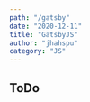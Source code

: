 ```yaml
---
path: "/gatsby"
date: "2020-12-11"
title: "GatsbyJS"
author: "jhahspu"
category: "JS"
---
```

<article>
<h2>ToDo</h2>
<p></p>
</article>
